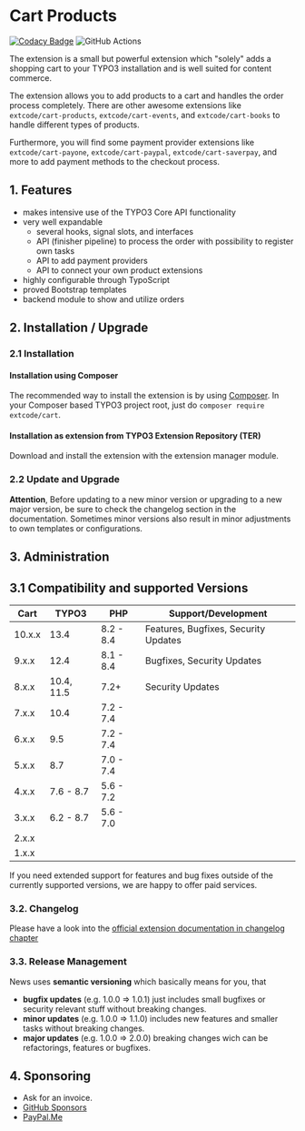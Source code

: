 # Cart Products

[![Codacy Badge](https://api.codacy.com/project/badge/Grade/5b5b6e0c8ac143c381026061abf3c9e8)](https://www.codacy.com/app/extcode/cart?utm_source=github.com&amp;utm_medium=referral&amp;utm_content=extcode/cart&amp;utm_campaign=Badge_Grade)
![GitHub Actions](https://github.com/extcode/cart/actions/workflows/ci.yaml/badge.svg?branch=10.x-dev)

The extension is a small but powerful extension which "solely" adds a shopping cart to your TYPO3 installation and is
well suited for content commerce.

The extension allows you to add products to a cart and handles the order process completely.
There are other awesome extensions like `extcode/cart-products`, `extcode/cart-events`, and `extcode/cart-books` to
handle different types of products.

Furthermore, you will find some payment provider extensions like `extcode/cart-payone`, `extcode/cart-paypal`,
`extcode/cart-saverpay`, and more to add payment methods to the checkout process.

## 1. Features

- makes intensive use of the TYPO3 Core API functionality
- very well expandable
  - several hooks, signal slots, and interfaces
  - API (finisher pipeline) to process the order with possibility to register own tasks
  - API to add payment providers
  - API to connect your own product extensions
- highly configurable through TypoScript
- proved Bootstrap templates
- backend module to show and utilize orders

## 2. Installation / Upgrade

### 2.1 Installation

#### Installation using Composer

The recommended way to install the extension is by using [Composer][2].
In your Composer based TYPO3 project root, just do `composer require extcode/cart`.

#### Installation as extension from TYPO3 Extension Repository (TER)

Download and install the extension with the extension manager module.

### 2.2 Update and Upgrade

**Attention**, Before updating to a new minor version or upgrading to a new major version, be sure to check the
changelog section in the documentation.
Sometimes minor versions also result in minor adjustments to own templates or configurations.

## 3. Administration

## 3.1 Compatibility and supported Versions

| Cart   | TYPO3      | PHP       | Support/Development                  |
|--------|------------|-----------|--------------------------------------|
| 10.x.x | 13.4       | 8.2 - 8.4 | Features, Bugfixes, Security Updates |
| 9.x.x  | 12.4       | 8.1 - 8.4 | Bugfixes, Security Updates           |
| 8.x.x  | 10.4, 11.5 | 7.2+      | Security Updates                     |
| 7.x.x  | 10.4       | 7.2 - 7.4 |                                      |
| 6.x.x  | 9.5        | 7.2 - 7.4 |                                      |
| 5.x.x  | 8.7        | 7.0 - 7.4 |                                      |
| 4.x.x  | 7.6 - 8.7  | 5.6 - 7.2 |                                      |
| 3.x.x  | 6.2 - 8.7  | 5.6 - 7.0 |                                      |
| 2.x.x  |            |           |                                      |
| 1.x.x  |            |           |                                      |

If you need extended support for features and bug fixes outside of the currently supported versions,
we are happy to offer paid services.

### 3.2. Changelog

Please have a look into the [official extension documentation in changelog chapter](https://docs.typo3.org/p/extcode/cart/main/en-us/Changelog/Index.html)

### 3.3. Release Management

News uses **semantic versioning** which basically means for you, that
- **bugfix updates** (e.g. 1.0.0 => 1.0.1) just includes small bugfixes or security relevant stuff without breaking changes.
- **minor updates** (e.g. 1.0.0 => 1.1.0) includes new features and smaller tasks without breaking changes.
- **major updates** (e.g. 1.0.0 => 2.0.0) breaking changes wich can be refactorings, features or bugfixes.

## 4. Sponsoring

* Ask for an invoice.
* [GitHub Sponsors](https://github.com/sponsors/extcode)
* [PayPal.Me](https://paypal.me/extcart)

[1]: https://docs.typo3.org/typo3cms/extensions/cart/
[2]: https://getcomposer.org/
